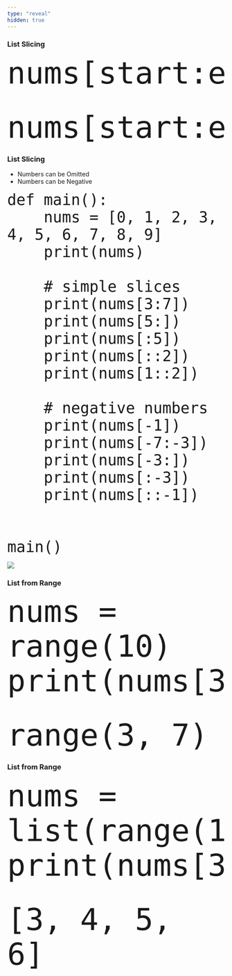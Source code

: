 ```yaml
---
type: "reveal"
hidden: true
---
```

<section>
    <h3>List Slicing</h3>
    <pre><code style="font-size: 70px; line-height: 80px" class="language-python stretch">nums[start:end]</code></pre>
	<br>
	<pre class="fragment"><code style="font-size: 70px; line-height: 80px" class="language-python stretch">nums[start:end:step]</code></pre>
</section>

<section>
    <h3>List Slicing</h3>
    <ul>
		<li>Numbers can be Omitted</li>
		<li>Numbers can be Negative</li>
</section>

<section>
    <pre><code style="font-size: 35px; line-height: 40px" class="language-python stretch">def main():
    nums = [0, 1, 2, 3, 4, 5, 6, 7, 8, 9]
    print(nums)<br>
    # simple slices
    print(nums[3:7])
    print(nums[5:])
    print(nums[:5])
    print(nums[::2])
    print(nums[1::2])<br>
    # negative numbers
    print(nums[-1])
    print(nums[-7:-3])
    print(nums[-3:])
    print(nums[:-3])
    print(nums[::-1])
<br>
main()
</code></pre>
</section>

<section>
	<img class="stretch plain" src="/intro-python/images/07/output2.png">
</section>

<section>
    <h3>List from Range</h3>
    <pre><code style="font-size: 70px; line-height: 80px" class="language-python stretch">nums = range(10)
print(nums[3:7])</code></pre>
	<br>
	<pre class="fragment"><code style="font-size: 70px; line-height: 80px" class="language-plaintext stretch">range(3, 7)</code></pre>
</section>

<section>
    <h3>List from Range</h3>
    <pre><code style="font-size: 70px; line-height: 80px" class="language-python stretch">nums = list(range(10))
print(nums[3:7])</code></pre>
	<br>
	<pre class="fragment"><code style="font-size: 70px; line-height: 80px" class="language-plaintext stretch">[3, 4, 5, 6]</code></pre>
</section>